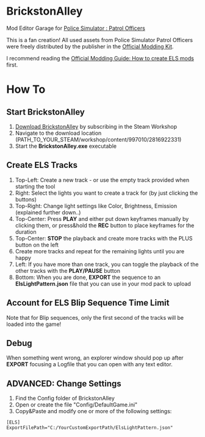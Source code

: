 # BrickstonAlley
Mod Editor Garage for [Police Simulator : Patrol Officers](https://steamcommunity.com/app/997010/workshop/)

This is a fan creation! All used assets from Police Simulator Patrol Officers were freely distributed by the publisher in the [Official Modding Kit](https://steamcommunity.com/sharedfiles/filedetails/?id=27824719059/).

I recommend reading the [Official Modding Guide: How to create ELS mods](https://steamcommunity.com/sharedfiles/filedetails/?id=28089240419/) first.

# How To

## Start BrickstonAlley
1. [Download BrickstonAlley](https://steamcommunity.com/sharedfiles/filedetails/?id=2816922331) by subscribing in the Steam Workshop
2. Navigate to the download location (PATH_TO_YOUR_STEAM/workshop/content/997010/2816922331)
3. Start the **BrickstonAlley.exe** executable

## Create ELS Tracks
1. Top-Left: Create a new track - or use the empty track provided when starting the tool
2. Right: Select the lights you want to create a track for (by just clicking the buttons)
3. Top-Right: Change light settings like Color, Brightness, Emission (explained further down..)
4. Top-Center: Press **PLAY** and either put down keyframes manually by clicking them, or press&hold the **REC** button to place keyframes for the duration
5. Top-Center: **STOP** the playback and create more tracks with the PLUS button on the left
6. Create more tracks and repeat for the remaining lights until you are happy
7. Left: If you have more than one track, you can toggle the playback of the other tracks with the **PLAY/PAUSE** button
8. Bottom: When you are done, **EXPORT** the sequence to an **ElsLightPattern.json** file that you can use in your mod pack to upload

## Account for ELS Blip Sequence Time Limit
Note that for Blip sequences, only the first second of the tracks will be loaded into the game!

## Debug
When something went wrong, an explorer window should pop up after **EXPORT** focusing a Logfile that you can open with any text editor.

## ADVANCED: Change Settings
1. Find the Config folder of BrickstonAlley
2. Open or create the file "Config/DefaultGame.ini"
3. Copy&Paste and modify one or more of the following settings:

```
[ELS]
ExportFilePath="C:/YourCustomExportPath/ElsLightPattern.json"
```

